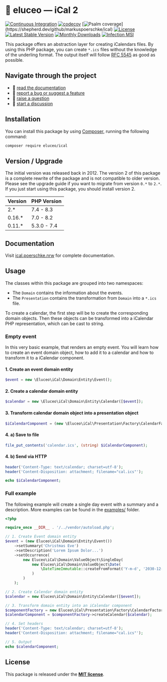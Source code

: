 # 📅 eluceo — iCal 2

[![Continuous Integration](https://github.com/markuspoerschke/iCal/actions/workflows/ci.yml/badge.svg)](https://github.com/markuspoerschke/iCal/actions/workflows/ci.yml)
[![codecov](https://codecov.io/gh/markuspoerschke/iCal/branch/2.x/graph/badge.svg)](https://codecov.io/gh/markuspoerschke/iCal)
[![Psalm coverage](https://shepherd.dev/github/markuspoerschke/ical/coverage.svg?)](https://shepherd.dev/github/markuspoerschke/ical)
[![License](https://poser.pugx.org/eluceo/ical/license)](https://packagist.org/packages/eluceo/ical)
[![Latest Stable Version](https://poser.pugx.org/eluceo/ical/v/stable)](https://packagist.org/packages/eluceo/ical)
[![Monthly Downloads](https://poser.pugx.org/eluceo/ical/d/monthly)](https://packagist.org/packages/eluceo/ical)
[![Infection MSI](https://badge.stryker-mutator.io/github.com/markuspoerschke/iCal/2.x)](https://infection.github.io)

This package offers an abstraction layer for creating iCalendars files.
By using this PHP package, you can create `*.ics` files without the knowledge of the underling format.
The output itself will follow [RFC 5545](https://www.ietf.org/rfc/rfc5545.html) as good as possible.

## Navigate through the project

-   📖 [read the documentation](https://ical.poerschke.nrw)
-   🐛 [report a bug or suggest a feature](https://github.com/markuspoerschke/iCal/issues)
-   🙋 [raise a question](https://github.com/markuspoerschke/iCal/discussions/categories/q-a)
-   💬 [start a discussion](https://github.com/markuspoerschke/iCal/discussions)

## Installation

You can install this package by using [Composer](http://getcomposer.org), running the following command:

```sh
composer require eluceo/ical
```

## Version / Upgrade

The initial version was released back in 2012.
The version 2 of this package is a complete rewrite of the package and is not compatible to older version.
Please see the upgrade guide if you want to migrate from version `0.*` to `2.*`.
If you just start using this package, you should install version 2.

| Version | PHP Version |
| ------- | ----------- |
| 2.\*    | 7.4 - 8.3   |
| 0.16.\* | 7.0 - 8.2   |
| 0.11.\* | 5.3.0 - 7.4 |

## Documentation

Visit [ical.poerschke.nrw](https://ical.poerschke.nrw/) for complete documentation.

## Usage

The classes within this package are grouped into two namespaces:

-   The `Domain` contains the information about the events.
-   The `Presentation` contains the transformation from `Domain` into a `*.ics` file.

To create a calendar, the first step will be to create the corresponding domain objects.
Then these objects can be transformed into a iCalendar PHP representation, which can be cast to string.

### Empty event

In this very basic example, that renders an empty event.
You will learn how to create an event domain object, how to add it to a calendar and how to transform it to a iCalendar component.

#### 1. Create an event domain entity

```PHP
$event = new \Eluceo\iCal\Domain\Entity\Event();
```

#### 2. Create a calendar domain entity

```PHP
$calendar = new \Eluceo\iCal\Domain\Entity\Calendar([$event]);
```

#### 3. Transform calendar domain object into a presentation object

```PHP
$iCalendarComponent = (new \Eluceo\iCal\Presentation\Factory\CalendarFactory())->createCalendar($calendar);
```

#### 4. a) Save to file

```PHP
file_put_contents('calendar.ics', (string) $iCalendarComponent);
```

#### 4. b) Send via HTTP

```PHP
header('Content-Type: text/calendar; charset=utf-8');
header('Content-Disposition: attachment; filename="cal.ics"');

echo $iCalendarComponent;
```

### Full example

The following example will create a single day event with a summary and a description.
More examples can be found in the [examples/](examples) folder.

```php
<?php

require_once __DIR__ . '/../vendor/autoload.php';

// 1. Create Event domain entity
$event = (new Eluceo\iCal\Domain\Entity\Event())
    ->setSummary('Christmas Eve')
    ->setDescription('Lorem Ipsum Dolor...')
    ->setOccurrence(
        new Eluceo\iCal\Domain\ValueObject\SingleDay(
            new Eluceo\iCal\Domain\ValueObject\Date(
                \DateTimeImmutable::createFromFormat('Y-m-d', '2030-12-24')
            )
        )
    );

// 2. Create Calendar domain entity
$calendar = new Eluceo\iCal\Domain\Entity\Calendar([$event]);

// 3. Transform domain entity into an iCalendar component
$componentFactory = new Eluceo\iCal\Presentation\Factory\CalendarFactory();
$calendarComponent = $componentFactory->createCalendar($calendar);

// 4. Set headers
header('Content-Type: text/calendar; charset=utf-8');
header('Content-Disposition: attachment; filename="cal.ics"');

// 5. Output
echo $calendarComponent;
```

## License

This package is released under the [**MIT license**](LICENSE).

